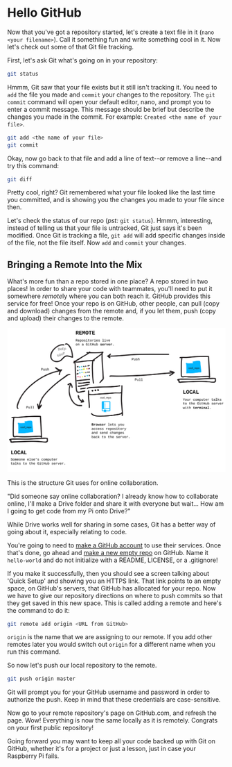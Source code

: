 # Hello GitHub

Now that you've got a repository started, let's create a text file in it (`nano <your filename>`). Call it something fun and write something cool in it. Now let's check out some of that Git file tracking.

First, let's ask Git what's going on in your repository:

```bash
git status
```

Hmmm, Git saw that your file exists but it still isn't tracking it. You need to `add` the file you made and `commit` your changes to the repository. The `git commit` command will open your default editor, nano, and prompt you to enter a commit message. This message should be brief but describe the changes you made in the commit. For example: `Created <the name of your file>`.

```bash
git add <the name of your file>
git commit
```

Okay, now go back to that file and add a line of text--or remove a line--and try this command:

```bash
git diff
```

Pretty cool, right? Git remembered what your file looked like the last time you committed, and is showing you the changes you made to your file since then.

Let's check the status of our repo (*pst:* `git status`). Hmmm, interesting, instead of telling us that your file is untracked, Git just says it's been modified. Once Git is tracking a file, `git add` will add specific changes inside of the file, not the file itself. Now `add` and `commit` your changes.

## Bringing a Remote Into the Mix

What's more fun than a repo stored in one place? A repo stored in two places! In order to share your code with teammates, you'll need to put it somewhere *remote*ly where you can both reach it. GitHub provides this service for free! Once your repo is on GitHub, other people, can pull (copy and download) changes from the remote and, if you let them, push (copy and upload) their changes to the remote.

![remotes](/images/remotes.png)

This is the structure Git uses for online collaboration.

"Did someone say online collaboration? I already know how to collaborate online, I'll make a Drive folder and share it with everyone but wait... How am I going to get code from my Pi onto Drive?"

While Drive works well for sharing in some cases, Git has a better way of going about it, especially relating to code.

You're going to need to [make a GitHub account](https://github.com/join) to use their services. Once that's done, go ahead and [make a new empty repo](https://github.com/new) on GitHub. Name it `hello-world` and do not initialize with a README, LICENSE, or a .gitignore!

If you make it successfully, then you should see a screen talking about 'Quick Setup' and showing you an HTTPS link. That link points to an empty space, on GitHub's servers, that GitHub has allocated for your repo. Now we have to give our repository directions on where to push commits so that they get saved in this new space. This is called adding a remote and here's the command to do it:

```bash
git remote add origin <URL from GitHub>
```

`origin` is the name that we are assigning to our remote. If you add other remotes later you would switch out `origin` for a different name when you run this command.

So now let's push our local repository to the remote.

```bash
git push origin master
```

Git will prompt you for your GitHub username and password in order to authorize the push. Keep in mind that these credentials are case-sensitive.

Now go to your remote repository's page on GitHub.com, and refresh the page. Wow! Everything is now the same locally as it is remotely. Congrats on your first public repository!

Going forward you may want to keep all your code backed up with Git on GitHub, whether it's for a project or just a lesson, just in case your Raspberry Pi fails.
